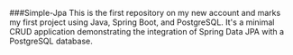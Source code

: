 ###Simple-Jpa
This is the first repository on my new account and marks my first project using Java, Spring Boot, and PostgreSQL. It's a minimal CRUD application demonstrating the integration of Spring Data JPA with a PostgreSQL database.
